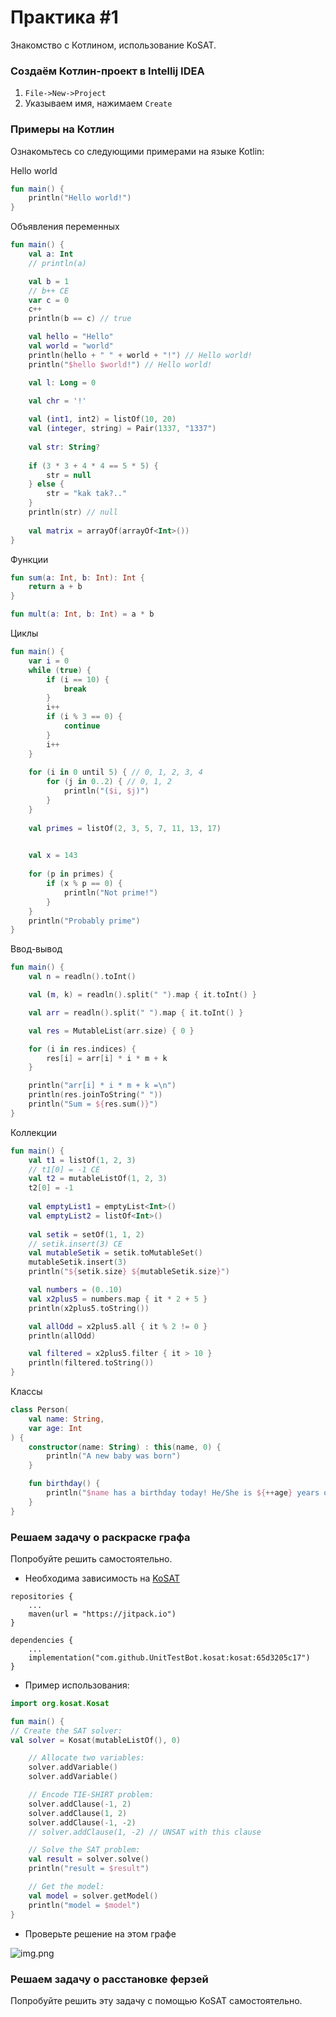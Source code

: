 # Практика #1

Знакомство с Котлином, использование KoSAT.

### Создаём Котлин-проект в Intellij IDEA

1. `File->New->Project`
2. Указываем имя, нажимаем `Create`


### Примеры на Котлин

Ознакомьтесь со следующими примерами на языке Kotlin:

Hello world

```kotlin
fun main() {
    println("Hello world!")
}
```

Объявления переменных
```kotlin
fun main() {
    val a: Int
    // println(a)

    val b = 1
    // b++ CE
    var c = 0
    c++
    println(b == c) // true

    val hello = "Hello"
    val world = "world"
    println(hello + " " + world + "!") // Hello world!
    println("$hello $world!") // Hello world!

    val l: Long = 0

    val chr = '!'
    
    val (int1, int2) = listOf(10, 20)
    val (integer, string) = Pair(1337, "1337")
    
    val str: String?
    
    if (3 * 3 + 4 * 4 == 5 * 5) {
        str = null
    } else {
        str = "kak tak?.."
    }
    println(str) // null
    
    val matrix = arrayOf(arrayOf<Int>())
}
```

Функции

```kotlin
fun sum(a: Int, b: Int): Int {
    return a + b
}

fun mult(a: Int, b: Int) = a * b
```

Циклы

```kotlin
fun main() {
    var i = 0
    while (true) {
        if (i == 10) {
            break
        }
        i++
        if (i % 3 == 0) {
            continue
        }
        i++
    }
    
    for (i in 0 until 5) { // 0, 1, 2, 3, 4
        for (j in 0..2) { // 0, 1, 2
            println("($i, $j)")
        }
    }
    
    val primes = listOf(2, 3, 5, 7, 11, 13, 17)
    

    val x = 143
    
    for (p in primes) {
        if (x % p == 0) {
            println("Not prime!")
        }
    }
    println("Probably prime")
}

```

Ввод-вывод

```kotlin
fun main() {
    val n = readln().toInt()

    val (m, k) = readln().split(" ").map { it.toInt() }

    val arr = readln().split(" ").map { it.toInt() }

    val res = MutableList(arr.size) { 0 }

    for (i in res.indices) {
        res[i] = arr[i] * i * m + k
    }

    println("arr[i] * i * m + k =\n")
    println(res.joinToString(" "))
    println("Sum = ${res.sum()}")
}

```

Коллекции

```kotlin
fun main() {
    val t1 = listOf(1, 2, 3)
    // t1[0] = -1 CE
    val t2 = mutableListOf(1, 2, 3)
    t2[0] = -1
    
    val emptyList1 = emptyList<Int>()
    val emptyList2 = listOf<Int>()
    
    val setik = setOf(1, 1, 2)
    // setik.insert(3) CE
    val mutableSetik = setik.toMutableSet()
    mutableSetik.insert(3)
    println("${setik.size} ${mutableSetik.size}")

    val numbers = (0..10)
    val x2plus5 = numbers.map { it * 2 + 5 }
    println(x2plus5.toString())

    val allOdd = x2plus5.all { it % 2 != 0 }
    println(allOdd)

    val filtered = x2plus5.filter { it > 10 }
    println(filtered.toString())
}
```

Классы

```kotlin
class Person(
    val name: String,
    var age: Int
) {
    constructor(name: String) : this(name, 0) {
        println("A new baby was born")
    }

    fun birthday() {
        println("$name has a birthday today! He/She is ${++age} years old!")
    }
}
```


### Решаем задачу о раскраске графа

Попробуйте решить самостоятельно.

- Необходима зависимость на [KoSAT](https://github.com/UnitTestBot/kosat)

```
repositories {
    ...
    maven(url = "https://jitpack.io")
}

dependencies {
    ...
    implementation("com.github.UnitTestBot.kosat:kosat:65d3205c17")
}
```

- Пример использования:

```kotlin
import org.kosat.Kosat

fun main() {
// Create the SAT solver:
val solver = Kosat(mutableListOf(), 0)

    // Allocate two variables:
    solver.addVariable()
    solver.addVariable()

    // Encode TIE-SHIRT problem:
    solver.addClause(-1, 2)
    solver.addClause(1, 2)
    solver.addClause(-1, -2)
    // solver.addClause(1, -2) // UNSAT with this clause

    // Solve the SAT problem:
    val result = solver.solve()
    println("result = $result")

    // Get the model:
    val model = solver.getModel()
    println("model = $model")
}
```

- Проверьте решение на этом графе

![img.png](imgs/img_1_0.png)

### Решаем задачу о расстановке ферзей

Попробуйте решить эту задачу с помощью KoSAT самостоятельно.
